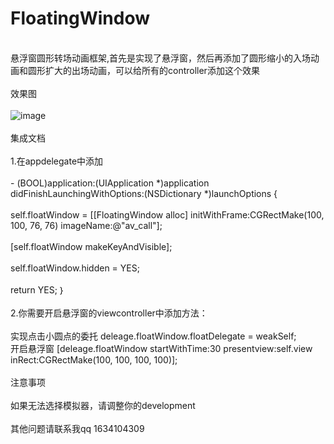 # FloatingWindow
<br>悬浮窗圆形转场动画框架,首先是实现了悬浮窗，然后再添加了圆形缩小的入场动画和圆形扩大的出场动画，可以给所有的controller添加这个效果</br>
<br>效果图</br>
<br> ![image](https://github.com/hzQuan/FloatingWindow/blob/master/悬浮窗4.gif ) </br>
<br>集成文档<br/> 
<br>1.在appdelegate中添加</br>
<br>- (BOOL)application:(UIApplication *)application didFinishLaunchingWithOptions:(NSDictionary *)launchOptions { </br>
  <br>  self.floatWindow = [[FloatingWindow alloc] initWithFrame:CGRectMake(100, 100, 76, 76) imageName:@"av_call"]; <br>
<br>    [self.floatWindow makeKeyAndVisible];</br>
<br>    self.floatWindow.hidden = YES;</br>
 <br>   return YES;
｝</br>
<br>2.你需要开启悬浮窗的viewcontroller中添加方法：</br>
 <br>实现点击小圆点的委托       deleage.floatWindow.floatDelegate = weakSelf;</br>
 开启悬浮窗       [deleage.floatWindow startWithTime:30 presentview:self.view inRect:CGRectMake(100, 100, 100, 100)];</br>
<br> 注意事项</br>
<br> 如果无法选择模拟器，请调整你的development</br>
<br> 其他问题请联系我qq 1634104309 </br>
 
 
  
